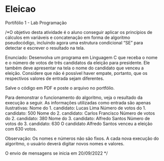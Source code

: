 # Eleicao
Portifólio 1 -  Lab Programação

/*O objetivo desta atividade é o aluno conseguir aplicar os princípios de cálculos em variáveis e concatenação em forma de algoritmo pseudocódigo, incluindo agora uma estrutura condicional “SE” para detectar e escrever o resultado na tela.

Enunciado: Desenvolva um programa em Linguagem C que receba o nome e o número de votos de três candidatos da eleição para presidente. Ele também deve apresentar na tela o nome do candidato que venceu a eleição. Considere que não é possível haver empate, portanto, que os respectivos valores de entrada sejam diferentes.

Salve o código em PDF e poste o arquivo no portfólio.

Para demonstrar o funcionamento do algoritmo, veja o resultado da execução a seguir. As informações utilizadas como entrada são apenas ilustrativas:
Nome do 1. candidato: Lucas Lima
Número de votos do 1. candidato: 500
Nome do 2. candidato: Carlos Francisco
Número de votos do 2. candidato: 380
Nome do 3. candidato: Alfredo Santos
Número de votos do 3. candidato: 630
O candidato Alfredo Santos venceu a eleição com 630 votos.

Observação: Os nomes e números não são fixos. A cada nova execução do algoritmo, o usuário deverá digitar novos nomes e valores.

O envio de mensagens se inicia em 20/09/2022 */
